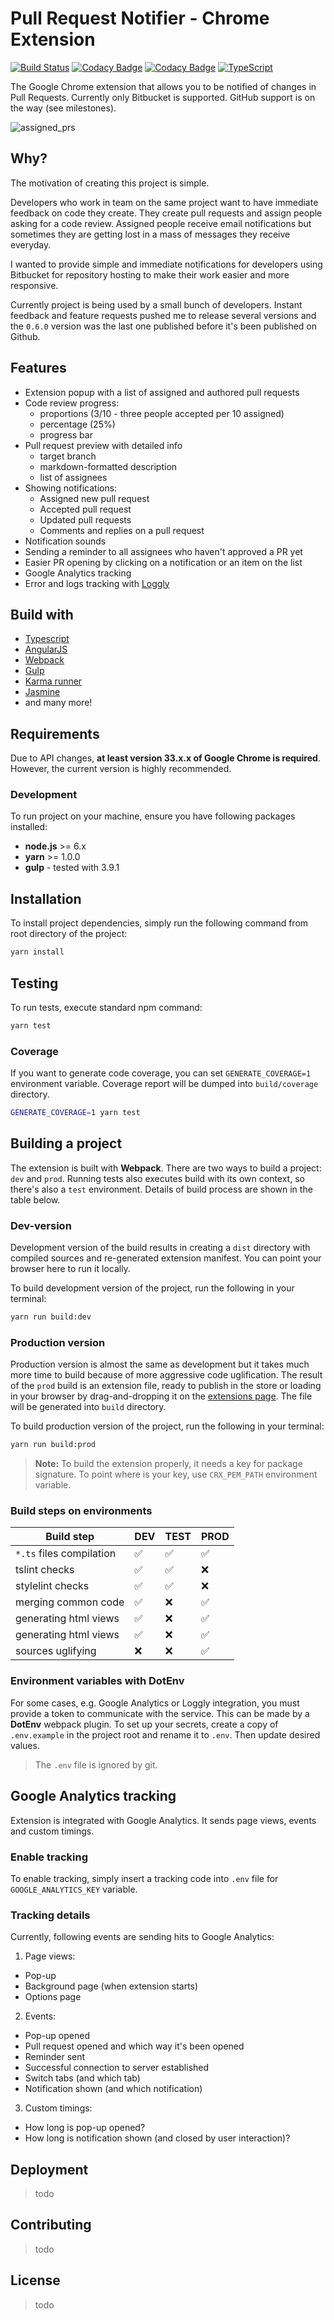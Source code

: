 # Pull Request Notifier - Chrome Extension

[![Build Status](https://travis-ci.org/eps90/pull-request-notifier.svg?branch=pull-request-notifier-9)](https://travis-ci.org/eps90/pull-request-notifier)
[![Codacy Badge](https://api.codacy.com/project/badge/Grade/1721a07572614288b17dbd034213ad32)](https://www.codacy.com/app/eps90/pull-request-notifier?utm_source=github.com&amp;utm_medium=referral&amp;utm_content=eps90/pull-request-notifier&amp;utm_campaign=Badge_Grade)
[![Codacy Badge](https://api.codacy.com/project/badge/Coverage/1721a07572614288b17dbd034213ad32)](https://www.codacy.com/app/eps90/pull-request-notifier?utm_source=github.com&utm_medium=referral&utm_content=eps90/pull-request-notifier&utm_campaign=Badge_Coverage)
[![TypeScript](https://badges.frapsoft.com/typescript/code/typescript.png?v=101)](https://github.com/ellerbrock/typescript-badges/)

The Google Chrome extension that allows you to be notified of changes in Pull Requests.
Currently only Bitbucket is supported. GitHub support is on the way (see milestones).

![assigned_prs](docs/pr_notifier_assigned.png)

## Why?

The motivation of creating this project is simple. 

Developers who work in team on the same project
want to have immediate feedback on code they create. They create pull requests and assign people
asking for a code review. Assigned people receive email notifications but sometimes they 
are getting lost in a mass of messages they receive everyday.

I wanted to provide simple and immediate notifications for developers using Bitbucket for repository 
hosting to make their work easier and more responsive.

Currently project is being used by a small bunch of developers. 
Instant feedback and feature requests pushed me to release several versions
and the `0.6.0` version was the last one published before it's been published
on Github.

## Features

* Extension popup with a list of assigned and authored pull requests
* Code review progress:
	* proportions (3/10 - three people accepted per 10 assigned)
	* percentage (25%)
	* progress bar
* Pull request preview with detailed info
	* target branch
	* markdown-formatted description
	* list of assignees
* Showing notifications:
	* Assigned new pull request
	* Accepted pull request
	* Updated pull requests
	* Comments and replies on a pull request
* Notification sounds
* Sending a reminder to all assignees who haven't approved a PR yet
* Easier PR opening by clicking on a notification or an item on the list
* Google Analytics tracking
* Error and logs tracking with [Loggly](https://www.loggly.com/)

## Build with

* [Typescript](https://www.typescriptlang.org/)
* [AngularJS](https://angularjs.org/)
* [Webpack](https://webpack.js.org/)
* [Gulp](https://gulpjs.com/)
* [Karma runner](http://karma-runner.github.io/)
* [Jasmine](https://jasmine.github.io/)
* and many more!

## Requirements

Due to API changes, **at least version 33.x.x of Google Chrome is required**. 
However, the current version is highly recommended. 

### Development

To run project on your machine, ensure you have following packages installed:

* **node.js** >= 6.x
* **yarn** >= 1.0.0
* **gulp** - tested with 3.9.1

## Installation

To install project dependencies, simply run the following command from root directory of the project:
 
```bash
yarn install
```

## Testing
To run tests, execute standard npm command:

```bash
yarn test
```

### Coverage

If you want to generate code coverage, you can set `GENERATE_COVERAGE=1` environment variable.
Coverage report will be dumped into `build/coverage` directory.

```bash
GENERATE_COVERAGE=1 yarn test
```

## Building a project

The extension is built with **Webpack**. There are two ways to build a project: `dev` and `prod`. 
Running tests also executes build with its own context, so there's also a `test` environment.
Details of build process are shown in the table below.

### Dev-version

Development version of the build results in creating a `dist` directory 
with compiled sources and re-generated extension manifest. You can point your browser
here to run it locally.

To build development version of the project, run the following in your terminal: 

```bash
yarn run build:dev
``` 

### Production version

Production version is almost the same as development but it takes much more time to build
because of more aggressive code uglification. The result of the `prod` build is an extension file,
ready to publish in the store or loading in your browser by drag-and-dropping it on the
[extensions page](chrome://extensions). The file will be generated into `build` directory.

To build production version of the project, run the following in your terminal:

```bash
yarn run build:prod
```

> **Note:** To build the extension properly, it needs a key for package signature.
> To point where is your key, use `CRX_PEM_PATH` environment variable.  

### Build steps on environments

| Build step | DEV | TEST | PROD |
| --- | --- | --- | --- |
| `*.ts` files compilation | :white_check_mark: | :white_check_mark: | :white_check_mark: |
| tslint checks | :white_check_mark: | :white_check_mark: | :x: |
| stylelint checks | :white_check_mark: | :white_check_mark: | :x: |
| merging common code | :white_check_mark: | :x: | :white_check_mark: |
| generating html views | :white_check_mark: | :x: | :white_check_mark: |
| generating html views | :white_check_mark: | :x: | :white_check_mark: |
| sources uglifying | :x: | :x: | :white_check_mark: |

### Environment variables with DotEnv

For some cases, e.g. Google Analytics or Loggly integration, you must provide a token to communicate with the service.
This can be made by a **DotEnv** webpack plugin. To set up your secrets, create a copy of `.env.example` in the project root
and rename it to `.env`. Then update desired values.  

> The `.env` file is ignored by git.

## Google Analytics tracking

Extension is integrated with Google Analytics. It sends page views, events and custom timings.

### Enable tracking

To enable tracking, simply insert a tracking code into `.env` file for `GOOGLE_ANALYTICS_KEY` variable.

### Tracking details

Currently, following events are sending hits to Google Analytics:

1. Page views:
* Pop-up
* Background page (when extension starts)
* Options page

2. Events:
* Pop-up opened
* Pull request opened and which way it's been opened
* Reminder sent
* Successful connection to server established
* Switch tabs (and which tab)
* Notification shown (and which notification)

3. Custom timings:
* How long is pop-up opened?
* How long is notification shown (and closed by user interaction)? 

## Deployment

 > todo

## Contributing
 
 > todo

## License

 > todo
